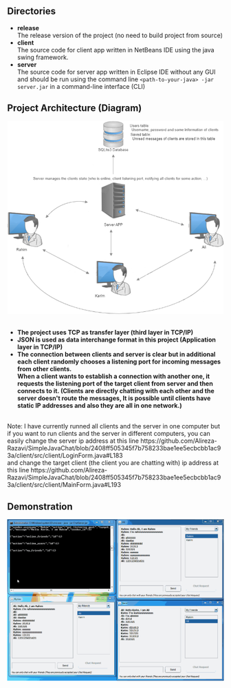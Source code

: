 ## Directories
-    **release**<br />
The release version of the project (no need to build project from source)
-    **client**<br />
The source code for client app written in NetBeans IDE using the java swing framework.
-    **server**<br />
The source code for server app written in Eclipse IDE without any GUI and should be run using the command line ```<path-to-your-java> -jar server.jar``` in a command-line interface (CLI)<br />

## Project Architecture (Diagram)
![Diagram](https://github.com/Alireza-Razavi/SimpleJavaChat/blob/main/diagram.png)<br /><br />
-    **The project uses TCP as transfer layer (third layer in TCP/IP)**
-    **JSON is used as data interchange format in this project (Application layer in TCP/IP)**
-    **The connection between clients and server is clear but in additional each client randomly chooses a listening port for incoming messages from other clients.<br />When a client wants to establish a connection with another one, it requests the listening port of the target client from server and then connects to it. (Clients are directly chatting with each other and the server doesn't route the messages, It is possible until clients have static IP addresses and also they are all in one network.)**
<br />
Note: I have currently runned all clients and the server in one computer but if you want to run clients and the server in different computers, you can easily change the server ip address at this line https://github.com/Alireza-Razavi/SimpleJavaChat/blob/2408ff505345f7b758233bae1ee5ecbcbb1ac93a/client/src/client/LoginForm.java#L183
<br />
and change the target client (the client you are chatting with) ip address at this line https://github.com/Alireza-Razavi/SimpleJavaChat/blob/2408ff505345f7b758233bae1ee5ecbcbb1ac93a/client/src/client/MainForm.java#L193

## Demonstration
![Demo](https://github.com/Alireza-Razavi/SimpleJavaChat/blob/main/demo.gif)
